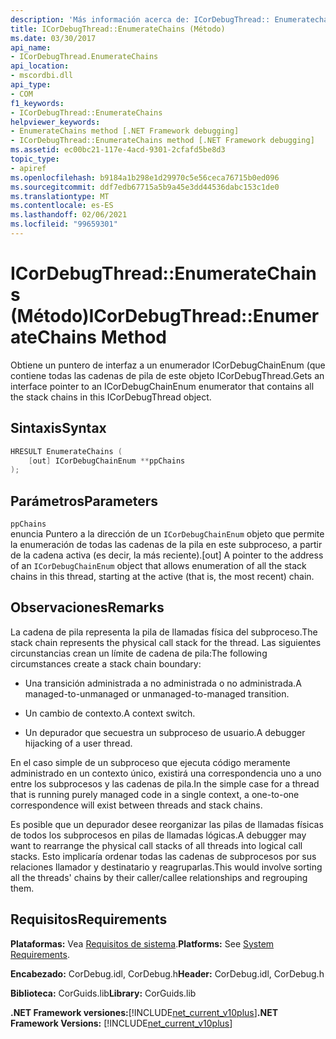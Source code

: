 ```yaml
---
description: 'Más información acerca de: ICorDebugThread:: Enumeratechains ((método)'
title: ICorDebugThread::EnumerateChains (Método)
ms.date: 03/30/2017
api_name:
- ICorDebugThread.EnumerateChains
api_location:
- mscordbi.dll
api_type:
- COM
f1_keywords:
- ICorDebugThread::EnumerateChains
helpviewer_keywords:
- EnumerateChains method [.NET Framework debugging]
- ICorDebugThread::EnumerateChains method [.NET Framework debugging]
ms.assetid: ec00bc21-117e-4acd-9301-2cfafd5be8d3
topic_type:
- apiref
ms.openlocfilehash: b9184a1b298e1d29970c5e56ceca76715b0ed096
ms.sourcegitcommit: ddf7edb67715a5b9a45e3dd44536dabc153c1de0
ms.translationtype: MT
ms.contentlocale: es-ES
ms.lasthandoff: 02/06/2021
ms.locfileid: "99659301"
---
```

# <a name="icordebugthreadenumeratechains-method"></a><span data-ttu-id="d20e1-103">ICorDebugThread::EnumerateChains (Método)</span><span class="sxs-lookup"><span data-stu-id="d20e1-103">ICorDebugThread::EnumerateChains Method</span></span>

<span data-ttu-id="d20e1-104">Obtiene un puntero de interfaz a un enumerador ICorDebugChainEnum (que contiene todas las cadenas de pila de este objeto ICorDebugThread.</span><span class="sxs-lookup"><span data-stu-id="d20e1-104">Gets an interface pointer to an ICorDebugChainEnum enumerator that contains all the stack chains in this ICorDebugThread object.</span></span>  
  
## <a name="syntax"></a><span data-ttu-id="d20e1-105">Sintaxis</span><span class="sxs-lookup"><span data-stu-id="d20e1-105">Syntax</span></span>  
  
```cpp  
HRESULT EnumerateChains (  
    [out] ICorDebugChainEnum **ppChains  
);  
```  
  
## <a name="parameters"></a><span data-ttu-id="d20e1-106">Parámetros</span><span class="sxs-lookup"><span data-stu-id="d20e1-106">Parameters</span></span>  

 `ppChains`  
 <span data-ttu-id="d20e1-107">enuncia Puntero a la dirección de un `ICorDebugChainEnum` objeto que permite la enumeración de todas las cadenas de la pila en este subproceso, a partir de la cadena activa (es decir, la más reciente).</span><span class="sxs-lookup"><span data-stu-id="d20e1-107">[out] A pointer to the address of an `ICorDebugChainEnum` object that allows enumeration of all the stack chains in this thread, starting at the active (that is, the most recent) chain.</span></span>  
  
## <a name="remarks"></a><span data-ttu-id="d20e1-108">Observaciones</span><span class="sxs-lookup"><span data-stu-id="d20e1-108">Remarks</span></span>  

 <span data-ttu-id="d20e1-109">La cadena de pila representa la pila de llamadas física del subproceso.</span><span class="sxs-lookup"><span data-stu-id="d20e1-109">The stack chain represents the physical call stack for the thread.</span></span> <span data-ttu-id="d20e1-110">Las siguientes circunstancias crean un límite de cadena de pila:</span><span class="sxs-lookup"><span data-stu-id="d20e1-110">The following circumstances create a stack chain boundary:</span></span>  
  
- <span data-ttu-id="d20e1-111">Una transición administrada a no administrada o no administrada.</span><span class="sxs-lookup"><span data-stu-id="d20e1-111">A managed-to-unmanaged or unmanaged-to-managed transition.</span></span>  
  
- <span data-ttu-id="d20e1-112">Un cambio de contexto.</span><span class="sxs-lookup"><span data-stu-id="d20e1-112">A context switch.</span></span>  
  
- <span data-ttu-id="d20e1-113">Un depurador que secuestra un subproceso de usuario.</span><span class="sxs-lookup"><span data-stu-id="d20e1-113">A debugger hijacking of a user thread.</span></span>  
  
 <span data-ttu-id="d20e1-114">En el caso simple de un subproceso que ejecuta código meramente administrado en un contexto único, existirá una correspondencia uno a uno entre los subprocesos y las cadenas de pila.</span><span class="sxs-lookup"><span data-stu-id="d20e1-114">In the simple case for a thread that is running purely managed code in a single context, a one-to-one correspondence will exist between threads and stack chains.</span></span>  
  
 <span data-ttu-id="d20e1-115">Es posible que un depurador desee reorganizar las pilas de llamadas físicas de todos los subprocesos en pilas de llamadas lógicas.</span><span class="sxs-lookup"><span data-stu-id="d20e1-115">A debugger may want to rearrange the physical call stacks of all threads into logical call stacks.</span></span> <span data-ttu-id="d20e1-116">Esto implicaría ordenar todas las cadenas de subprocesos por sus relaciones llamador y destinatario y reagruparlas.</span><span class="sxs-lookup"><span data-stu-id="d20e1-116">This would involve sorting all the threads' chains by their caller/callee relationships and regrouping them.</span></span>  
  
## <a name="requirements"></a><span data-ttu-id="d20e1-117">Requisitos</span><span class="sxs-lookup"><span data-stu-id="d20e1-117">Requirements</span></span>  

 <span data-ttu-id="d20e1-118">**Plataformas:** Vea [Requisitos de sistema](../../get-started/system-requirements.md).</span><span class="sxs-lookup"><span data-stu-id="d20e1-118">**Platforms:** See [System Requirements](../../get-started/system-requirements.md).</span></span>  
  
 <span data-ttu-id="d20e1-119">**Encabezado:** CorDebug.idl, CorDebug.h</span><span class="sxs-lookup"><span data-stu-id="d20e1-119">**Header:** CorDebug.idl, CorDebug.h</span></span>  
  
 <span data-ttu-id="d20e1-120">**Biblioteca:** CorGuids.lib</span><span class="sxs-lookup"><span data-stu-id="d20e1-120">**Library:** CorGuids.lib</span></span>  
  
 <span data-ttu-id="d20e1-121">**.NET Framework versiones:**[!INCLUDE[net_current_v10plus](../../../../includes/net-current-v10plus-md.md)]</span><span class="sxs-lookup"><span data-stu-id="d20e1-121">**.NET Framework Versions:** [!INCLUDE[net_current_v10plus](../../../../includes/net-current-v10plus-md.md)]</span></span>
